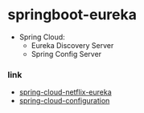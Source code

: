# springboot-eureka
- Spring Cloud:
  - Eureka Discovery Server
  - Spring Config Server

### link
* [spring-cloud-netflix-eureka](https://www.baeldung.com/spring-cloud-netflix-eureka)
* [spring-cloud-configuration](https://www.baeldung.com/spring-cloud-configuration)